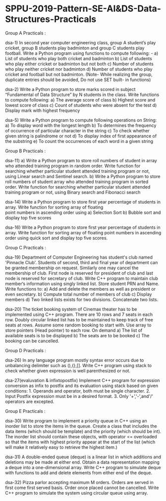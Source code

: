 # SPPU-2019-Pattern-SE-AI&DS-Data-Structures-Practicals

Group A Practicals :

dsa-1) In second year computer engineering class, group A student’s play cricket, group B students play badminton and group C 
       students play football.
       Write a Python program using functions to compute following: -
				a)	List of students who play both cricket and badminton
				b)	List of students who play either cricket or badminton but not both
				c)	Number of students who play neither cricket nor badminton
				d)	Number of students who play cricket and football but not badminton.
		(Note- While realizing the group, duplicate entries should be avoided, Do not use SET built- in functions)

dsa-2) 	Write a Python program to store marks scored in subject “Fundamental of Data Structure” by N students in the class. Write 			functions to compute following:
				a)	The average score of class
				b)	Highest score and lowest score of class
				c)	Count of students who were absent for the test
				d)	Display mark with highest frequency

dsa-5)  Write a Python program to compute following operations on String:
				a)	To display word with the longest length
				b)	To determines the frequency of occurrence of particular character in the string
				c)	To check whether given string is palindrome or not
				d)	To display index of first appearance of the substring
				e)	To count the occurrences of each word in a given string

Group B Practicals :

dsa-11) a) Write a Python program to store roll numbers of student in array who attended training program in random order. Write 
		function for searching whether particular student attended training program or not, using Linear search and Sentinel search.
		b) Write a Python program to store roll numbers of student array who attended training program in sorted order. Write function for searching whether particular student attended training program or not, using Binary search and Fibonacci search

dsa-14) Write a Python program to store first year percentage of students in array. Write function for sorting array of floating 	
		point numbers in ascending order using
				a)	Selection Sort
				b)	Bubble sort and display top five scores

dsa-16) Write a Python program to store first year percentage of students in array. Write function for sorting array of floating
		point numbers in ascending order using quick sort and display top five scores.
 
Group C Practicals :

dsa-19) Department of Computer Engineering has student's club named 'Pinnacle Club'. Students of second, third and final year of
        department can be granted membership on request. Similarly one may cancel the membership of club. First node is reserved for president of club and last node is reserved for secretary of club. Write C++ program to maintain club member‘s information using singly linked list. Store student PRN and Name. Write functions to:
				a)	Add and delete the members as well as president or even secretary.
				b)	Compute total number of members of club
				c)	Display members
				d)	Two linked lists exists for two divisions. Concatenate two lists.

dsa-20) The ticket booking system of Cinemax theater has to be implemented using C++ program. There are 10 rows and 7 seats in each
        row. Doubly circular linked list has to be maintained to keep track of free seats at rows. Assume some random booking to start with. Use array to store pointers (Head pointer) to each row. On demand
				a)	The list of available seats is to be displayed
				b)	The seats are to be booked
				c)	The booking can be cancelled.

Group D Practicals :

dsa-26) In any language program mostly syntax error occurs due to unbalancing delimiter such as (),{},[]. Write C++ program using
        stack to check whether given expression is well parenthesized or not.

dsa-27(evaluvation & infixtopostfix) Implement C++ program for expression conversion as infix to postfix and its evaluation using
				stack based on given conditions:
				1. Operands and operator, both must be single character.
				2. Input Postfix expression must be in a desired format.
				3. Only '+','-',and'/' operators are excepted.

Group E Practicals :

dsa-30) Write program to implement a priority queue in C++ using an inorder list to store the items in the queue. Create a class that 
		includes the data items (which should be template) and the priority (which should be int). The inorder list should contain these objects, with operator <= overloaded so that the items with highest priority appear at the start of the list (which will make it relatively easy to retrieve the highest item.) 

dsa-31) A double-ended queue (deque) is a linear list in which additions and deletions may be made at either end. Obtain a data 
		representation mapping a deque into a one-dimensional array. Write C++ program to simulate deque with functions to add and delete elements from either end of the deque.

dsa-32) Pizza parlor accepting maximum M orders. Orders are served in first come first served basis. Order once placed cannot be 
		cancelled. Write C++ program to simulate the system using circular queue using array.



